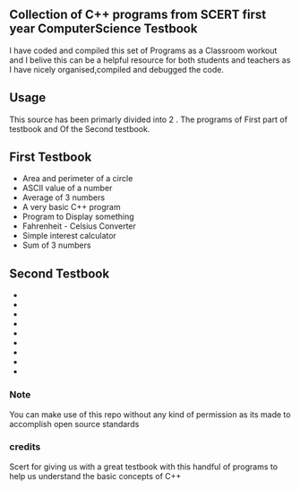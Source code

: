 ## Collection of C++ programs from SCERT first year ComputerScience Testbook
 I have coded and compiled this set of Programs as a Classroom workout and I belive this can be a helpful resource for both students and teachers as I have nicely organised,compiled and debugged the code. 

## Usage
This source has been primarly divided into 2 . The programs of First part of testbook and Of the Second testbook.

## First Testbook

* Area and perimeter of a circle
* ASCII value of a number
* Average of 3 numbers 
* A very basic C++ program
* Program to Display something
* Fahrenheit - Celsius Converter
* Simple interest calculator
* Sum of 3 numbers

## Second Testbook

* 
* 
* 
* 
* 
* 
* 
* 
* 
 

 ### Note 
 You can make use of this repo without any kind of permission as its made to accomplish open source standards 

 ### credits 
 Scert for giving us with a great testbook with this handful of programs to help us understand the basic concepts of C++